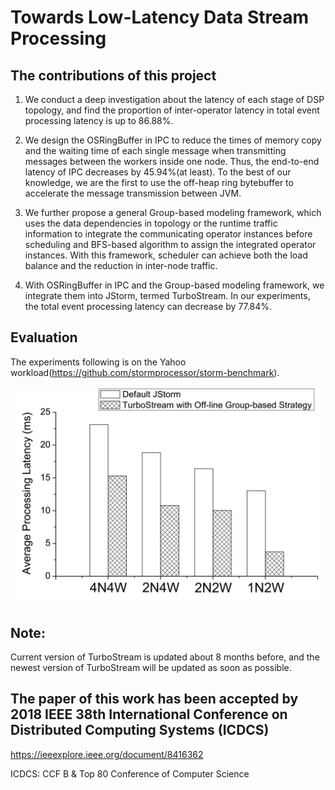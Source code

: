 Towards Low-Latency Data Stream Processing
=

The contributions of this project
-
1) We conduct a deep investigation about the latency of each stage of DSP topology, and find the proportion of inter-operator latency in total event processing latency is up to 86.88\%.
	
2) We design the OSRingBuffer in IPC to reduce the times of memory copy and the waiting time of each single message when transmitting messages between the workers inside one node. Thus, the end-to-end latency of IPC decreases by 45.94\%(at least). To the best of our knowledge, we are the first to use the off-heap ring bytebuffer to accelerate the message transmission between JVM.
	
3) We further propose a general Group-based modeling framework, which uses the data dependencies in topology or the runtime traffic information to integrate the communicating operator instances before scheduling and BFS-based algorithm to assign the integrated operator instances. With this framework, scheduler can achieve both the load balance and the reduction in inter-node traffic.
	
4) With OSRingBuffer in IPC and the Group-based modeling framework, we integrate them into JStorm, termed TurboStream. In our experiments, the total event processing latency can decrease by 77.84\%.


Evaluation
-
The experiments following is on the Yahoo workload(https://github.com/stormprocessor/storm-benchmark).   

![lowload](https://github.com/liumihust/gitTset/blob/master/evaluation-latency-2.PNG)  

Note:
-
Current version of TurboStream is updated about 8 months before, and the newest version of TurboStream will be updated as soon as possible.

## The paper of this work has been accepted by 2018 IEEE 38th International Conference on Distributed Computing Systems (ICDCS) 
https://ieeexplore.ieee.org/document/8416362

ICDCS: CCF B & Top 80 Conference of Computer Science
